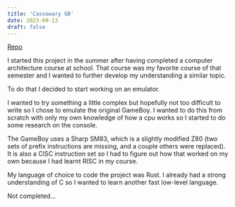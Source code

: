 ```yaml
---
title: 'Cassowary GB'
date: 2023-09-13
draft: false
---
```


[Repo](https://github.c-ola/c-ola)

I started this project in the summer after having completed a computer architecture course at school.
That course was my favorite course of that semester and I wanted to further develop my understanding a similar topic.

To do that I decided to start working on an emulator.

I wanted to try something a little complex but hopefully not too difficult to write so I chose to emulate the original GameBoy.
I wanted to do this from scratch with only my own knowledge of how a cpu works so I started to do some research on the console.

The GameBoy uses a Sharp SM83, which is a slightly modified Z80 (two sets of prefix instructions are missing, and a couple others were replaced).
It is also a CISC instruction set so I had to figure out how that worked on my own because I had learnt RISC in my course.

My language of choice to code the project was Rust. I already had a strong understanding of C so I wanted to learn another fast low-level language.

Not completed...
